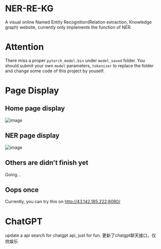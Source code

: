 # NER-RE-KG
A visual online Named Entity Recognition(Relation extraction, Knowledge graph) website, currently only implements the function of NER.

# Attention
There miss a proper `pytorch_model.bin` under `model_saved` folder.
You should submit your own `model` parameters, `tokenizer` to replace the folder and change some code of this project by youself.


# Page Display
## Home page display
![image](https://user-images.githubusercontent.com/26852049/174728229-9dc3ff6b-16a1-4d62-8512-761f83eb1149.png)

## NER page display
![image](https://user-images.githubusercontent.com/26852049/174728523-065089f0-1d6f-4009-b3dc-4b08eb95a6f5.png)

## Others are didn't finish yet
Going...

## Oops once
Currently, you can try this on http://43.142.185.222:8080/

# ChatGPT
update a api search for chatgpt api, just for fun.
更新了chatgpt聊天接口，仅供娱乐